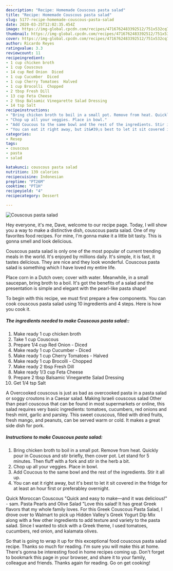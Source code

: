 ```yaml
---
description: "Recipe: Homemade Couscous pasta salad"
title: "Recipe: Homemade Couscous pasta salad"
slug: 5177-recipe-homemade-couscous-pasta-salad
date: 2020-03-25T12:02:35.454Z
image: https://img-global.cpcdn.com/recipes/4716762483392512/751x532cq70/couscous-pasta-salad-recipe-main-photo.jpg
thumbnail: https://img-global.cpcdn.com/recipes/4716762483392512/751x532cq70/couscous-pasta-salad-recipe-main-photo.jpg
cover: https://img-global.cpcdn.com/recipes/4716762483392512/751x532cq70/couscous-pasta-salad-recipe-main-photo.jpg
author: Ricardo Reyes
ratingvalue: 3.3
reviewcount: 11
recipeingredient:
- 1 cup chicken broth
- 1 cup Couscous
- 14 cup Red Onion  Diced
- 1 cup Cucumber  Diced
- 1 cup Cherry Tomatoes  Halved
- 1 cup Brocolli  Chopped
- 2 tbsp Fresh Dill
- 13 cup Feta Cheese
- 2 tbsp Balsamic Vinegarette Salad Dressing
- 14 tsp Salt
recipeinstructions:
- "Bring chicken broth to boil in a small pot. Remove from heat. Quickly pour in Couscous and stir briefly, then cover pot. Let stand for 5 minutes. Then fluff with a fork and stir in the herb a bit."
- "Chop up all your veggies. Place in bowl."
- "Add Coucous to the same bowl and the rest of the ingredients. Stir it all up."
- "You can eat it right away, but it&#39;s best to let it sit covered in the fridge for at least an hour first or preferabley overnight."
categories:
- Resep
tags:
- couscous
- pasta
- salad

katakunci: couscous pasta salad
nutrition: 139 calories
recipecuisine: Indonesian
preptime: "PT26M"
cooktime: "PT1H"
recipeyield: "4"
recipecategory: Dessert

---
```



![Couscous pasta salad](https://img-global.cpcdn.com/recipes/4716762483392512/751x532cq70/couscous-pasta-salad-recipe-main-photo.jpg)

Hey everyone, it's me, Dave, welcome to our recipe page. Today, I will show you a way to make a distinctive dish, couscous pasta salad. One of my favorites food recipes. For mine, I'm gonna make it a little bit tasty. This is gonna smell and look delicious.

Couscous pasta salad is only one of the most popular of current trending meals in the world. It's enjoyed by millions daily. It's simple, it is fast, it tastes delicious. They are nice and they look wonderful. Couscous pasta salad is something which I have loved my entire life.

Place corn in a Dutch oven; cover with water. Meanwhile, in a small saucepan, bring broth to a boil. It&#39;s got the benefits of a salad and the presentation is simple and elegant with the pearl-like pasta shape!


To begin with this recipe, we must first prepare a few components. You can cook couscous pasta salad using 10 ingredients and 4 steps. Here is how you cook it.

##### The ingredients needed to make Couscous pasta salad::

1. Make ready 1 cup chicken broth
1. Take 1 cup Couscous
1. Prepare 1/4 cup Red Onion - Diced
1. Make ready 1 cup Cucumber - Diced
1. Make ready 1 cup Cherry Tomatoes - Halved
1. Make ready 1 cup Brocolli - Chopped
1. Make ready 2 tbsp Fresh Dill
1. Make ready 1/3 cup Feta Cheese
1. Prepare 2 tbsp Balsamic Vinegarette Salad Dressing
1. Get 1/4 tsp Salt


A Overcooked couscous is just as bad as overcooked pasta in a pasta salad or soggy croutons in a Caesar salad. Making Israeli couscous salad Other than pearl couscous that can be found in most supermarkets or online, this salad requires very basic ingredients: tomatoes, cucumbers, red onions and fresh mint, garlic and parsley. This sweet couscous, filled with dried fruits, fresh mango, and peanuts, can be served warm or cold. It makes a great side dish for pork. 

##### Instructions to make Couscous pasta salad:

1. Bring chicken broth to boil in a small pot. Remove from heat. Quickly pour in Couscous and stir briefly, then cover pot. Let stand for 5 minutes. Then fluff with a fork and stir in the herb a bit.
1. Chop up all your veggies. Place in bowl.
1. Add Coucous to the same bowl and the rest of the ingredients. Stir it all up.
1. You can eat it right away, but it&#39;s best to let it sit covered in the fridge for at least an hour first or preferabley overnight.


Quick Moroccan Couscous &#34;Quick and easy to make—and it was delicious!&#34; - sam. Pasta Pearls and Olive Salad &#34;Love this salad! It has great Greek flavors that my whole family loves. For this Greek Couscous Pasta Salad, I drove over to Walmart to pick up Hidden Valley&#39;s Greek Yogurt Dip Mix along with a few other ingredients to add texture and variety to the pasta salad. Since I wanted to stick with a Greek theme, I used tomatoes, cucumbers, red onion, and kalamata olives. 

So that is going to wrap it up for this exceptional food couscous pasta salad recipe. Thanks so much for reading. I'm sure you will make this at home. There's gonna be interesting food in home recipes coming up. Don't forget to bookmark this page in your browser, and share it to your family, colleague and friends. Thanks again for reading. Go on get cooking!
